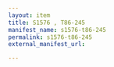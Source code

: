 ```yaml
---
layout: item
title: S1576 , T86-245
manifest_name: s1576-t86-245
permalink: s1576-t86-245
external_manifest_url: 

---
```

<!-- Add an essay or interpretive material below this line,
using HTML or markdown.  Do not modify this file above this line -->

